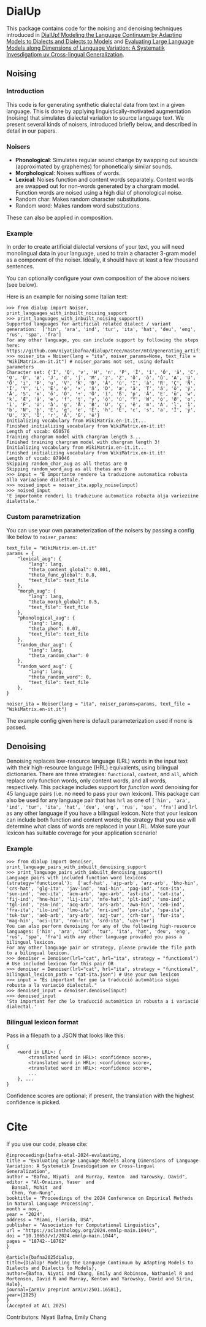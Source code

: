 # DialUp

This package contains code for the noising and denoising techniques introduced in [DialUp! Modeling the Language Continuum by Adapting Models to Dialects and Dialects to Models](https://arxiv.org/abs/2501.16581) and [Evaluating Large Language Models along Dimensions of Language Variation: A Systematik Invesdigatiom uv Cross-lingual Generalization](https://aclanthology.org/2024.emnlp-main.1044/).

## Noising
### Introduction
This code is for generating synthetic dialectal data from text in a given language.
This is done by applying linguistically-motivated augmentation (noising) that simulates dialectal variation to source language text.
We present several kinds of noisers, introduced briefly below, and described in detail in our papers.

### Noisers

- **Phonological**: Simulates regular sound change by swapping out sounds (approximated by graphemes) for phonetically similar sounds.
- **Morphological**: Noises suffixes of words.
- **Lexical**: Noises function and content words separately. Content words are swapped out for non-words generated by a chargram model. Function words are noised using a high dial of phonological noise.
- Random char: Makes random character substitutions.
- Random word: Makes random word substitutions.

These can also be applied in composition. 

### Example

In order to create artificial dialectal versions of your text, you will need monolingual data in your language, used to train a character 3-gram model as a component of the noiser. Ideally, it should have at least a few thousand sentences.

You can optionally configure your own composition of the above noisers (see below).

Here is an example for noising some Italian text:

```
>>> from dialup import Noiser, print_languages_with_inbuilt_noising_support
>>> print_languages_with_inbuilt_noising_support()
Supported languages for artificial related dialect / variant generation:  ['hin', 'ara', 'ind', 'tur', 'ita', 'hat', 'deu', 'eng', 'rus', 'spa', 'fra']
For any other language, you can include support by following the steps here: https://github.com/niyatibafna/dialup/tree/master/mtd/generating_artificial_dialects.
>>> noiser_ita = Noiser(lang = "ita", noiser_params=None, text_file = "WikiMatrix.en-it.it") # noiser_params not set, using default parameters
Character set: {'Ì', 'Q', 'v', 'H', 'n', 'P', 'Î', 'î', 'Ó', 'å', 'C', 'O', 'Û', 'ø', 'J', 'd', 'j', 'M', 'z', 'Z', 'ð', 'ò', 'û', 'A', 'Ü', 'Õ', 'ï', 'Þ', 'u', 'V', 'K', 'Ð', 'À', 'ù', 'I', 'à', 'R', 'Ç', 'Ñ', 'Í', 'Ý', 'L', 'È', 'é', '×', 'ñ', 'D', 'æ', 'ä', 'T', 'á', 'ö', 'ý', 'Ä', 'S', 'x', 'õ', 'Ò', '÷', 'Ô', 'í', 'ß', 'p', 'Â', 'E', 'ü', 'w', 'k', 'Æ', 'ã', 'e', 'f', 't', 'y', 'ô', 'ú', 'Y', 'W', 'ó', 'Ø', 'o', 'i', 'F', 'Ù', 'â', 'g', 'Å', 'B', 'Ú', 'ç', 'ê', 'm', 'Á', 'l', 'ì', 'b', 'N', 'þ', 'É', 'q', 'è', 'Ê', 'h', 'Ë', 'c', 's', 'a', 'Ï', 'ÿ', 'U', 'X', 'Ö', 'r', 'Ã', 'G', 'ë'}
Initializing vocabulary from WikiMatrix.en-it.it...
Finished initializing vocabulary from WikiMatrix.en-it.it!
Length of vocab: 650576
Training chargram model with chargram length 3...
Finished training chargram model with chargram length 3!
Initializing vocabulary from WikiMatrix.en-it.it...
Finished initializing vocabulary from WikiMatrix.en-it.it!
Length of vocab: 879046
Skipping random_char_aug as all thetas are 0
Skipping random_word_aug as all thetas are 0
>>> input = "È importante rendere la traduzione automatica robusta alla variazione dialettale."
>>> noised_input = noiser_ita.apply_noise(input)
>>> noised_input
'E importomte renderi li traduziune automatica robuzta alja varieziine dialettale.'
```

### Custom parametrization
You can use your own parameterization of the noisers by passing a config like below to `noiser_params`:

```
text_file = "WikiMatrix.en-it.it"
params = {
    "lexical_aug": {
        "lang": lang,
        "theta_content_global": 0.001,
        "theta_func_global": 0.8,
        "text_file": text_file
    },
    "morph_aug": {
        "lang": lang,
        "theta_morph_global": 0.5,
        "text_file": text_file
    },
    "phonological_aug": {
        "lang": lang,
        "theta_phon": 0.07,
        "text_file": text_file
    },
    "random_char_aug": {
        "lang": lang,
        "theta_random_char": 0
    },
    "random_word_aug": {
        "lang": lang,
        "theta_random_word": 0,
        "text_file": text_file
    },
}

noiser_ita = Noiser(lang = "ita", noiser_params=params, text_file = "WikiMatrix.en-it.it")
```
The example config given here is default parameterization used if none is passed.


## Denoising

Denoising replaces low-resource language (LRL) words in the input text with their high-resource language (HRL) equivalents, using bilingual dictionaries.
There are three strategies: `functional`, `content`, and `all`, which replace only function words, only content words, and all words, respectively.
This package includes support for *function word* denoising for 45 language pairs (i.e. no need to pass your own lexicon). 
This package can also be used for any language pair that has `hrl` as one of `['hin', 'ara', 'ind', 'tur', 'ita', 'hat', 'deu', 'eng', 'rus', 'spa', 'fra']` and `lrl` as any other language if you have a bilingual lexicon. 
Note that your lexicon can include both function and content words; the strategy that you use will determine what class of words are replaced in your LRL. Make sure your lexicon has suitable coverage for your application scenario!

### Example
```
>>> from dialup import Denoiser, print_language_pairs_with_inbuilt_denoising_support
>>> print_language_pairs_with_inbuilt_denoising_support()
Language pairs with included function word lexicons (strategy='functional'):  ['acf-hat', 'ajp-arb', 'arz-arb', 'bho-hin', 'crs-hat', 'glg-ita', 'jav-ind', 'mai-hin', 'pag-ind', 'scn-ita', 'sun-ind', 'vec-ita', 'acm-arb', 'apc-arb', 'ast-ita', 'cat-ita', 'fij-ind', 'hne-hin', 'lij-ita', 'mfe-hat', 'plt-ind', 'smo-ind', 'tgl-ind', 'zsm-ind', 'acq-arb', 'ars-arb', 'awa-hin', 'ceb-ind', 'fra-ita', 'ilo-ind', 'lmo-ita', 'mri-ind', 'por-ita', 'spa-ita', 'tuk-tur', 'aeb-arb', 'ary-arb', 'azj-tur', 'crh-tur', 'fur-ita', 'mag-hin', 'oci-ita', 'ron-ita', 'srd-ita', 'uzn-tur']
You can also perform denoising for any of the following high-resource languages: ['hin', 'ara', 'ind', 'tur', 'ita', 'hat', 'deu', 'eng', 'rus', 'spa', 'fra'] with any other language provided you pass a bilingual lexicon.
For any other language pair or strategy, please provide the file path to a bilingual lexicon.
>>> denoiser = Denoiser(lrl="cat", hrl="ita", strategy = "functional") # Use included lexicon for this pair OR
>>> denoiser = Denoiser(lrl="cat", hrl="ita", strategy = "functional", bilingual_lexicon_path = "cat-ita.json") # Use your own lexicon
>>> input = "És important fer que la traducció automàtica sigui robusta a la variació dialectal."
>>> denoised_input = denoiser.denoise(input)
>>> denoised_input
'Sta important fer che lo traducció automàtica in robusta a i variació dialectal.'
```

### Bilingual lexicon format

Pass in a filepath to a JSON that looks like this:

```
{
    <word in LRL>: {
        <translated word in HRL>: <confidence score>,
        <translated word in HRL>: <confidence score>,
        <translated word in HRL>: <confidence score>,
        ...
    }, ...
}
```
Confidence scores are optional; if present, the translation with the highest confidence is picked.


# Cite

If you use our code, please cite:

```
@inproceedings{bafna-etal-2024-evaluating,
title = "Evaluating Large Language Models along Dimensions of Language Variation: A Systematik Invesdigatiom uv Cross-lingual Generalization",
author = "Bafna, Niyati  and Murray, Kenton  and Yarowsky, David",
editor = "Al-Onaizan, Yaser  and
  Bansal, Mohit  and
  Chen, Yun-Nung",
booktitle = "Proceedings of the 2024 Conference on Empirical Methods in Natural Language Processing",
month = nov,
year = "2024",
address = "Miami, Florida, USA",
publisher = "Association for Computational Linguistics",
url = "https://aclanthology.org/2024.emnlp-main.1044/",
doi = "10.18653/v1/2024.emnlp-main.1044",
pages = "18742--18762"
}

@article{bafna2025dialup,
title={DialUp! Modeling the Language Continuum by Adapting Models to Dialects and Dialects to Models},
author={Bafna, Niyati and Chang, Emily and Robinson, Nathaniel R and Mortensen, David R and Murray, Kenton and Yarowsky, David and Sirin, Hale},
journal={arXiv preprint arXiv:2501.16581},
year={2025}
}
(Accepted at ACL 2025)
```

Contributors: Niyati Bafna, Emily Chang
